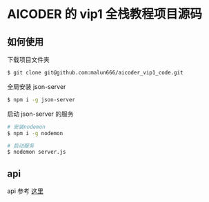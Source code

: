 # AICODER 的 vip1 全栈教程项目源码

## 如何使用

下载项目文件夹

```sh
$ git clone git@github.com:malun666/aicoder_vip1_code.git
```

全局安装 json-server

```sh
$ npm i -g json-server
```

启动 json-server 的服务

```sh
# 安装nodemon
$ npm i -g nodemon

# 启动服务
$ nodemon server.js
```

## api

api 参考 [这里](https://malun666.github.io/aicoder_vip_doc/#/)
